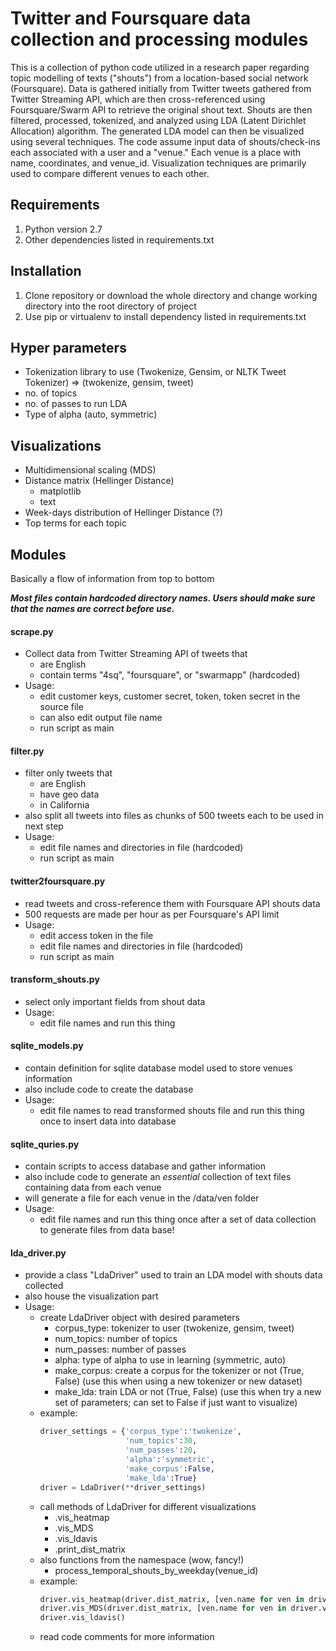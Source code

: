 # Twitter and Foursquare data collection and processing modules

This is a collection of python code utilized in a research paper regarding topic modelling of texts ("shouts") from a location-based social network (Foursquare). Data is gathered initially from Twitter tweets gathered from Twitter Streaming API, which are then cross-referenced using Foursquare/Swarm API to retrieve the original shout text. Shouts are then filtered, processed, tokenized, and analyzed using LDA (Latent Dirichlet Allocation) algorithm. The generated LDA model can then be visualized using several techniques. The code assume input data of shouts/check-ins each associated with a user and a "venue." Each venue is a place with name, coordinates, and venue_id. Visualization techniques are primarily used to compare different venues to each other. 

## Requirements

1. Python version 2.7
2. Other dependencies listed in requirements.txt

## Installation

1. Clone repository or download the whole directory and change working directory into the root directory of project
2. Use pip or virtualenv to install dependency listed in requirements.txt

## Hyper parameters

- Tokenization library to use (Twokenize, Gensim, or NLTK Tweet Tokenizer) => (twokenize, gensim, tweet)
- no. of topics 
- no. of passes to run LDA
- Type of alpha (auto, symmetric)

## Visualizations

- Multidimensional scaling (MDS)
- Distance matrix (Hellinger Distance)
    - matplotlib
    - text
- Week-days distribution of Hellinger Distance (?)
- Top terms for each topic

## Modules

Basically a flow of information from top to bottom

___Most files contain hardcoded directory names. Users should make sure that the names are correct before use.___

#### scrape.py

- Collect data from Twitter Streaming API of tweets that 
    - are English
    - contain terms "4sq", "foursquare", or "swarmapp" (hardcoded)
- Usage:
    - edit customer keys, customer secret, token, token secret in the source file
    - can also edit output file name
    - run script as main

#### filter.py

- filter only tweets that 
    - are English
    - have geo data
    - in California
- also split all tweets into files as chunks of 500 tweets each to be used in next step
- Usage:
     - edit file names and directories in file (hardcoded)
     - run script as main

#### twitter2foursquare.py

- read tweets and cross-reference them with Foursquare API shouts data
- 500 requests are made per hour as per Foursquare's API limit
- Usage:
    - edit access token in the file
    - edit file names and directories in file (hardcoded)
    - run script as main

#### transform_shouts.py

- select only important fields from shout data
- Usage:
    - edit file names and run this thing

#### sqlite_models.py

- contain definition for sqlite database model used to store venues information
- also include code to create the database
- Usage:
    - edit file names to read transformed shouts file and run this thing once to insert data into database

#### sqlite_quries.py

- contain scripts to access database and gather information
- also include code to generate an *essential* collection of text files containing data from each venue
- will generate a file for each venue in the /data/ven folder
- Usage:
    - edit file names and run this thing once after a set of data collection to generate files from data base!

#### lda_driver.py

- provide a class "LdaDriver" used to train an LDA model with shouts data collected
- also house the visualization part 
- Usage:
    - create LdaDriver object with desired parameters
        - corpus_type: tokenizer to user (twokenize, gensim, tweet)
        - num_topics: number of topics
        - num_passes: number of passes
        - alpha: type of alpha to use in learning (symmetric, auto)
        - make_corpus: create a corpus for the tokenizer or not (True, False) (use this when using a new tokenizer or new dataset)
        - make_lda: train LDA or not (True, False) (use this when try a new set of parameters; can set to False if just want to visualize)
    - example: 
        ```python
        driver_settings = {'corpus_type':'twokenize',
                           'num_topics':30,
                           'num_passes':20,
                           'alpha':'symmetric',
                           'make_corpus':False,
                           'make_lda':True}
        driver = LdaDriver(**driver_settings)
        ```
    - call methods of LdaDriver for different visualizations
        - .vis_heatmap
        - .vis_MDS
        - .vis_ldavis
        - .print_dist_matrix
    - also functions from the namespace (wow, fancy!)
        - process_temporal_shouts_by_weekday(venue_id)
    - example:
        ```python
        driver.vis_heatmap(driver.dist_matrix, [ven.name for ven in driver.vens])
        driver.vis_MDS(driver.dist_matrix, [ven.name for ven in driver.vens])
        driver.vis_ldavis()
        ```
    - read code comments for more information